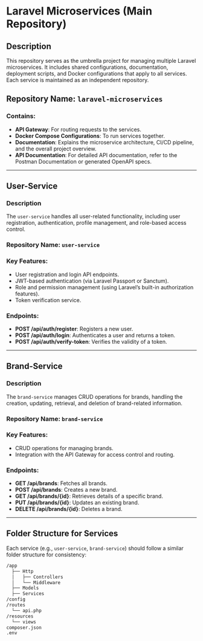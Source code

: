 # Laravel Microservices (Main Repository)

## Description
This repository serves as the umbrella project for managing multiple Laravel microservices. It includes shared configurations, documentation, deployment scripts, and Docker configurations that apply to all services. Each service is maintained as an independent repository.

## Repository Name: `laravel-microservices`

### Contains:
- **API Gateway**: For routing requests to the services.
- **Docker Compose Configurations**: To run services together.
- **Documentation**: Explains the microservice architecture, CI/CD pipeline, and the overall project overview.
- **API Documentation**: For detailed API documentation, refer to the Postman Documentation or generated OpenAPI specs.

---

## User-Service

### Description
The `user-service` handles all user-related functionality, including user registration, authentication, profile management, and role-based access control.

### Repository Name: `user-service`

### Key Features:
- User registration and login API endpoints.
- JWT-based authentication (via Laravel Passport or Sanctum).
- Role and permission management (using Laravel’s built-in authorization features).
- Token verification service.

### Endpoints:
- **POST /api/auth/register**: Registers a new user.
- **POST /api/auth/login**: Authenticates a user and returns a token.
- **POST /api/auth/verify-token**: Verifies the validity of a token.

---

## Brand-Service

### Description
The `brand-service` manages CRUD operations for brands, handling the creation, updating, retrieval, and deletion of brand-related information.

### Repository Name: `brand-service`

### Key Features:
- CRUD operations for managing brands.
- Integration with the API Gateway for access control and routing.

### Endpoints:
- **GET /api/brands**: Fetches all brands.
- **POST /api/brands**: Creates a new brand.
- **GET /api/brands/{id}**: Retrieves details of a specific brand.
- **PUT /api/brands/{id}**: Updates an existing brand.
- **DELETE /api/brands/{id}**: Deletes a brand.

---

## Folder Structure for Services
Each service (e.g., `user-service`, `brand-service`) should follow a similar folder structure for consistency:

```bash
/app
  ├── Http
  │   ├── Controllers
  │   └── Middleware
  ├── Models
  ├── Services
/config
/routes
  └── api.php
/resources
  └── views
composer.json
.env
